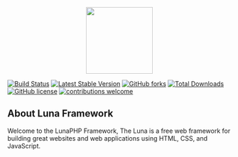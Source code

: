  <p align="center"><img src="https://avatars3.githubusercontent.com/u/59028537?s=400&u=c48f42d3b05f3f8c83c2ba916aa9277ebe90dc3d&v=4" width="150"></p>

[![Build Status](https://travis-ci.org/lunaphp/framework.svg?branch=master)](https://travis-ci.org/lunaphp/framework)
[![Latest Stable Version](https://poser.pugx.org/lunaphp/framework/v/stable)](https://packagist.org/packages/lunaphp/framework)
[![GitHub forks](https://img.shields.io/github/forks/lunaphp/framework)](https://github.com/lunaphp/framework/network)
[![Total Downloads](https://poser.pugx.org/lunaphp/framework/downloads)](https://packagist.org/packages/lunaphp/framework)
[![GitHub license](https://img.shields.io/github/license/lunaphp/framework)](https://github.com/lunaphp/framework/blob/master/license.txt)
[![contributions welcome](https://img.shields.io/badge/contributions-welcome-brightgreen.svg?style=flat)](https://github.com/lunaphp/framework/pulls)


## About Luna Framework

Welcome to the LunaPHP Framework,
The Luna is a free web framework for building great websites and web applications using HTML, CSS, and JavaScript.
